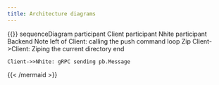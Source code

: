 ```yaml
---
title: Architecture diagrams
---
```




{{<mermaid>}}
sequenceDiagram
    participant Client
    participant Nhite
    participant Backend
    Note left of Client: calling the push command
    loop Zip
        Client->Client: Ziping the current directory
    end
  
    Client->>Nhite: gRPC sending pb.Message
{{< /mermaid >}}

